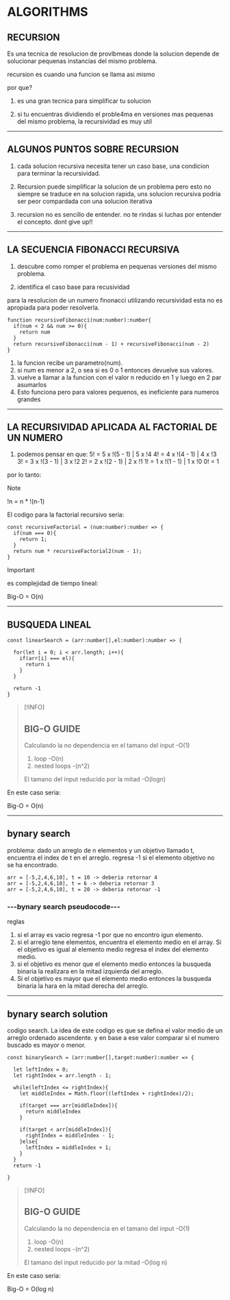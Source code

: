 # **ALGORITHMS**


## RECURSION
Es una tecnica de resolucion de provlbmeas donde la solucion depende de solucionar pequenas instancias del mismo problema.

recursion es cuando una funcion se llama  asi mismo


por que?

1. es una gran tecnica para simplificar tu solucion

2. si tu encuentras dividiendo el proble4ma en versiones mas pequenas del mismo problema, la recursividad es muy util


***


## ALGUNOS PUNTOS SOBRE RECURSION

1. cada solucion recursiva necesita tener un caso base, una condicion para terminar la recursividad.


2. Recursion puede simplificar la solucion de un problema pero esto no siempre se traduce en na solucion rapida, uns solucion recursiva podria ser peor compardada con una solucion iterativa


3. recursion no es sencillo de entender. no te rindas si luchas por entender el concepto.
dont give up!! 


***


## LA SECUENCIA FIBONACCI RECURSIVA

1. descubre como romper el problema en pequenas versiones del mismo problema.

2. identifica el caso base para recusividad


para la resolucion de un numero finonacci utilizando recursividad esta no es apropiada para poder resolverla.

```
function recursiveFibonacci(num:number):number{
  if(num < 2 && num >= 0){
    return num
  }
  return recursiveFibonacci(num - 1) + recursiveFibonacci(num - 2)  
}
```

1. la funcion recibe un parametro(num).
2. si num es menor a 2, o sea si es 0 o 1 entonces devuelve sus valores.
3. vuelve  a llamar a la funcion con el valor n reducido en 1 y luego en 2 par asumarlos
 4. Esto funciona pero para valores pequenos, es ineficiente para numeros grandes


***


## LA RECURSIVIDAD APLICADA AL FACTORIAL DE UN NUMERO

1. podemos pensar en que:
5! = 5 x !(5 - 1)  |  5 x !4
4! = 4 x !(4 - 1)  |  4 x !3
3! = 3 x !(3 - 1)  |  3 x !2
2! = 2 x !(2 - 1)  |  2 x !1
1! = 1 x !(1 - 1)  |  1 x !0
0! = 1

por lo tanto: 

>[!NOTE]
>
>!n = n * !(n-1)


El codigo para la factorial recursivo seria:

```
const recursiveFactorial = (num:number):number => {
  if(num === 0){
    return 1;
  }
  return num * recursiveFactorial2(num - 1);
}
```


>[!IMPORTANT]
>
>es complejidad de tiempo lineal: 
>
>Big-O = O(n)
>


***


## BUSQUEDA LINEAL


```
const linearSearch = (arr:number[],el:number):number => {
  
  for(let i = 0; i < arr.length; i++){
    if(arr[i] === el){
      return i
    }
  }

  return -1
}
```

>[!INFO]
>## BIG-O GUIDE
>Calculando la no dependencia en el tamano del input -O(1)
> 1. loop -O(n)
> 2. nested loops -(n^2)
>
>El tamano del input reducido por la mitad -O(logn) 


En este caso seria:

Big-O = O(n)


***


## bynary search

problema: dado un arreglo de n elementos y un objetivo llamado t, encuentra el index de t en el arreglo. regresa -1 si el elemento objetivo no se ha encontrado.

```
arr = [-5,2,4,6,10], t = 10 -> deberia retornar 4
arr = [-5,2,4,6,10], t = 6 -> deberia retornar 3
arr = [-5,2,4,6,10], t = 20 -> deberia retornar -1
```

### ---bynary search pseudocode---
reglas
1. si el array es vacio regresa -1 por que no encontro igun elemento.
2. si el arreglo tene elementos, encuentra el elemento medio en el array. Si el objetivo es  igual al elemento medio regresa el index del elemento medio.
3. si el objetivo es menor que el elemento medio entonces la busqueda binaria la realizara en la mitad izquierda del arreglo.
4. Si el objetivo es mayor que el elemento medio entonces la busqueda binaria la hara en la mitad derecha del arreglo.

***

## bynary search solution
codigo search. La idea de este codigo es que se defina el valor medio de un arreglo ordenado ascendente. y en base a ese valor comparar si el numero buscado es mayor o menor. 

```
const binarySearch = (arr:number[],target:number):number => {

  let leftIndex = 0;
  let rightIndex = arr.length - 1;

  while(leftIndex <= rightIndex){
    let middleIndex = Math.floor((leftIndex + rightIndex)/2);
    
    if(target === arr[middleIndex]){
      return middleIndex
    }

    if(target < arr[middleIndex]){
      rightIndex = middleIndex - 1;
    }else{
      leftIndex = middleIndex + 1;
    }
  }
  return -1

}

```

>[!INFO]
>## BIG-O GUIDE
>Calculando la no dependencia en el tamano del input -O(1)
> 1. loop -O(n)
> 2. nested loops -(n^2)
>
>El tamano del input reducido por la mitad -O(log n) 


En este caso seria:

Big-O = O(log n)